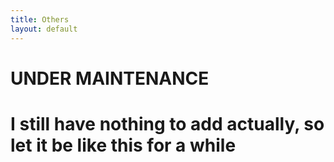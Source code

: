 ```yaml
---
title: Others
layout: default
---
```


# UNDER MAINTENANCE
# I still have nothing to add actually, so let it be like this for a while
